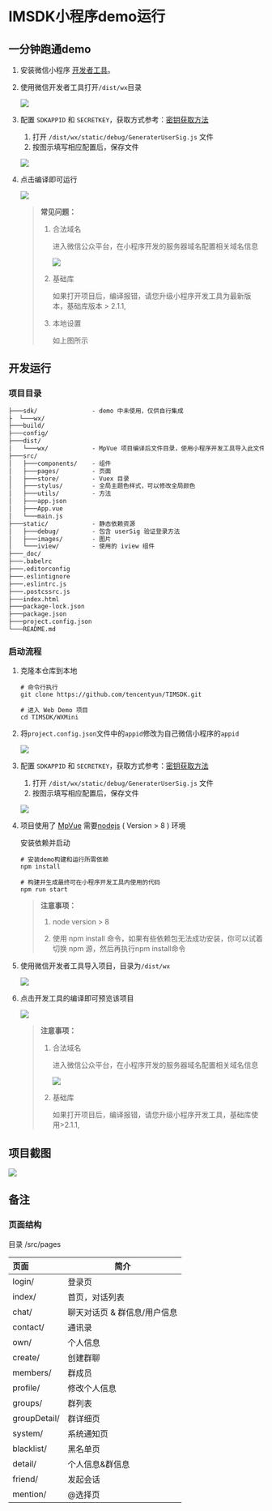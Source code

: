 # IMSDK小程序demo运行

##  一分钟跑通demo

1. 安装微信小程序 [开发者工具](https://mp.weixin.qq.com/debug/wxadoc/dev/devtools/download.html)。

2. 使用微信开发者工具打开`/dist/wx`目录

   ![](_doc/1.png)

3. 配置 `SDKAPPID` 和 `SECRETKEY`，获取方式参考：[密钥获取方法](https://cloud.tencent.com/document/product/269/36838#.E6.AD.A5.E9.AA.A41.EF.BC.9A.E5.88.9B.E5.BB.BA.E5.BA.94.E7.94.A8)
   1. 打开 `/dist/wx/static/debug/GeneraterUserSig.js` 文件
   2. 按图示填写相应配置后，保存文件
   
   ![](_doc/2.png)

4. 点击编译即可运行

   ![](_doc/4.png)
   
    > **常见问题：**
    >
    > 1. 合法域名
    >
    >    进入微信公众平台，在小程序开发的服务器域名配置相关域名信息
    >
    >    ![](_doc/5.png)
    >
    > 2. 基础库
    >
    >    如果打开项目后，编译报错，请您升级小程序开发工具为最新版本，基础库版本 > 2.1.1,
    >
    > 3. 本地设置
    >
    >    如上图所示


##  开发运行

### 项目目录

```xml
├───sdk/               - demo 中未使用，仅供自行集成 
├  └───wx/ 
├───build/   
├───config/
├───dist/
│   └───wx/            - MpVue 项目编译后文件目录，使用小程序开发工具导入此文件夹
├───src/
│   ├───components/    - 组件
│   ├───pages/         - 页面
│   ├───store/         - Vuex 目录
│   ├───stylus/        - 全局主题色样式，可以修改全局颜色
│   ├───utils/         - 方法
│   ├───app.json
│   ├───App.vue
│   └───main.js
├───static/            - 静态依赖资源
│   ├───debug/         - 包含 userSig 验证登录方法
│   ├───images/        - 图片
│   └───iview/         - 使用的 iview 组件
├───_doc/
├───.babelrc
├───.editorconfig
├───.eslintignore
├───.eslintrc.js
├───.postcssrc.js
├───index.html
├───package-lock.json
├───package.json
├───project.config.json
└───README.md

```

### 启动流程

1. 克隆本仓库到本地
      
     ```shell
     # 命令行执行
     git clone https://github.com/tencentyun/TIMSDK.git
     
     # 进入 Web Demo 项目
     cd TIMSDK/WXMini
    ```

2. 将`project.config.json`文件中的`appid`修改为自己微信小程序的`appid`

   ![](_doc\3.png)

3. 配置 `SDKAPPID` 和 `SECRETKEY`，获取方式参考：[密钥获取方法](https://cloud.tencent.com/document/product/269/36838#.E6.AD.A5.E9.AA.A41.EF.BC.9A.E5.88.9B.E5.BB.BA.E5.BA.94.E7.94.A8)
    1. 打开 `/dist/wx/static/debug/GeneraterUserSig.js` 文件
    2. 按图示填写相应配置后，保存文件
    
     ![](_doc/8.png)
     
4. 项目使用了 [MpVue](http://mpvue.com/mpvue/) 需要[nodejs](https://nodejs.org/zh-cn/) ( Version > 8 ) 环境

   安装依赖并启动

   ```shell
   # 安装demo构建和运行所需依赖
   npm install
   
   # 构建并生成最终可在小程序开发工具内使用的代码
   npm run start
   ```

   > **注意事项：**
   >
   > 1. node version > 8
   >
   > 2. 使用 npm install 命令，如果有些依赖包无法成功安装，你可以试着切换 npm 源，然后再执行npm install命令

6. 使用微信开发者工具导入项目，目录为`/dist/wx`

    ![](_doc/1.png)

7. 点击开发工具的编译即可预览该项目

   ![](_doc/4.png)

   > **注意事项：**
   >
   > 1. 合法域名
   >
   >    进入微信公众平台，在小程序开发的服务器域名配置相关域名信息
   >
   >    ![](_doc/5.png)
   >
   > 2. 基础库
   >
   >    如果打开项目后，编译报错，请您升级小程序开发工具，基础库使用>2.1.1,
   >

## 项目截图

   ![](_doc/6.png)

## 备注

### 页面结构

目录 /src/pages

| 页面  | 简介                                                        |
| :------- | ----------------------------------------------------------- |
| login/   | 登录页                                                       |
| index/   | 首页，对话列表                                                |
| chat/    | 聊天对话页 & 群信息/用户信息                                 |
| contact/ | 通讯录                                                       |
| own/     | 个人信息                                                     |
| create/  | 创建群聊                                                     |
| members/ | 群成员                                                       |
| profile/ | 修改个人信息                                                  |
| groups/ | 群列表                                      |
| groupDetail/ | 群详细页 |
| system/  | 系统通知页                                                   |
| blacklist/  | 黑名单页                                                  |
| detail/  | 个人信息&群信息                                               |
| friend/  | 发起会话                                                     |
| mention/ | @选择页 |
